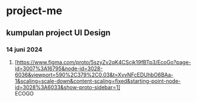 # project-me

## kumpulan project UI Design

### 14 juni 2024

1. [https://www.figma.com/proto/5szyZv2qK4CScjk19fBTp3/EcoGo?page-id=3007%3A16795&node-id=3028-6036&viewport=590%2C379%2C0.03&t=XvvNFcEDUhbO6BAa-1&scaling=scale-down&content-scaling=fixed&starting-point-node-id=3028%3A6033&show-proto-sidebar=1] </br>
   ECOGO
   <br/>
